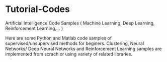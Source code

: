 # Tutorial-Codes
Artificial Intelligence Code Samples ( Machine Learning, Deep Learning, Reinforcement Learning,... )

Here are some Python and Matlab code samples of supervised/unsupervised methods for beginers. Clustering, Neural Networks/ Deep Neural Networks and Reinforcement Learning samples are implemented from scrach or using variety of related libraries.
